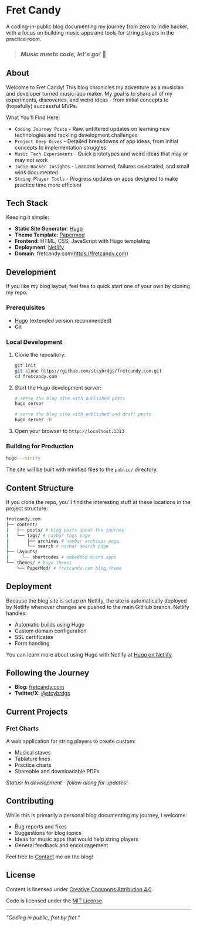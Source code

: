 # Fret Candy

A coding-in-public blog documenting my journey from zero to indie hacker, with a focus on building music apps and tools for string players in the practice room.

> ### _Music meets code, let's go!_ 🎸

## About

Welcome to Fret Candy! This blog chronicles my adventure as a musician and developer turned music-app maker. My goal is to share all of my experiments, discoveries, and weird ideas - from initial concepts to (hopefully) successful MVPs.

What You'll Find Here:

- `Coding Journey Posts` - Raw, unfiltered updates on learning new technologies and tackling development challenges
- `Project Deep Dives` - Detailed breakdowns of app ideas, from initial concepts to implementation struggles
- `Music Tech Experiments` - Quick prototypes and weird ideas that may or may not work
- `Indie Hacker Insights` - Lessons learned, failures celebrated, and small wins documented
- `String Player Tools` - Progress updates on apps designed to make practice time more efficient

## Tech Stack

Keeping it simple:

- **Static Site Generator**: [Hugo](https://gohugo.io/)
- **Theme Template**: [Papermod](<[text](https://themes.gohugo.io/themes/hugo-papermod/)>)
- **Frontend**: HTML, CSS, JavaScript with Hugo templating
- **Deployment**: [Netlify](https://www.netlify.com/)
- **Domain**: fretcandy.com(https://fretcandy.com)

## Development

If you like my blog layout, feel free to quick start one of your own by cloning my repo.

### Prerequisites

- [Hugo](https://gohugo.io/installation/) (extended version recommended)
- Git

### Local Development

1. Clone the repository:

   ```bash
   git init
   git clone https://github.com/stcybrdgs/fretcandy.com.git
   cd fretcandy.com
   ```

2. Start the Hugo development server:

   ```bash
   # serve the blog site with published posts
   hugo server

   # serve the blog site with published and draft posts
   hugo server -D
   ```

3. Open your browser to `http://localhost:1313`

### Building for Production

```bash
hugo --minify
```

The site will be built with minified files to the `public/` directory.

## Content Structure

If you clone the repo, you'll find the interesting stuff at these locations in the project structure:

```bash
fretcandy.com
├── content/
|   ├── posts/ # blog posts about the journey
|   └── tags/ # navbar tags page
|       ├── archives # navbar archives page
|       └── search # navbar search page
├── layouts/
|     └── shortcodes # embedded micro apps
└── themes/ # hugo themes
    └── PaperMod/ # fretcandy.com blog theme
```

## Deployment

Because the blog site is setup on Netlify, the site is automatically deployed by Netlify whenever changes are pushed to the main GitHub branch. Netlify handles:

- Automatic builds using Hugo
- Custom domain configuration
- SSL certificates
- Form handling

You can learn more about using Hugo with Netlify at [Hugo on Netlify](<[text](https://docs.netlify.com/frameworks/hugo/)>)

## Following the Journey

- **Blog**: [fretcandy.com](https://fretcandy.com)
- **Twitter/X**: [@stcybrdgs](https://x.com/stcybrdgs)

## Current Projects

### Fret Charts

A web application for string players to create custom:

- Musical staves
- Tablature lines
- Practice charts
- Shareable and downloadable PDFs

_Status: In development - follow along for updates!_

## Contributing

While this is primarily a personal blog documenting my journey, I welcome:

- Bug reports and fixes
- Suggestions for blog topics
- Ideas for music apps that would help string players
- General feedback and encouragement

Feel free to [Contact](https://fretcandy.com/contact) me on the blog!

## License

Content is licensed under [Creative Commons Attribution 4.0](https://creativecommons.org/licenses/by/4.0/).

Code is licensed under the [MIT License](LICENSE).

---

_"Coding in public, fret by fret."_


